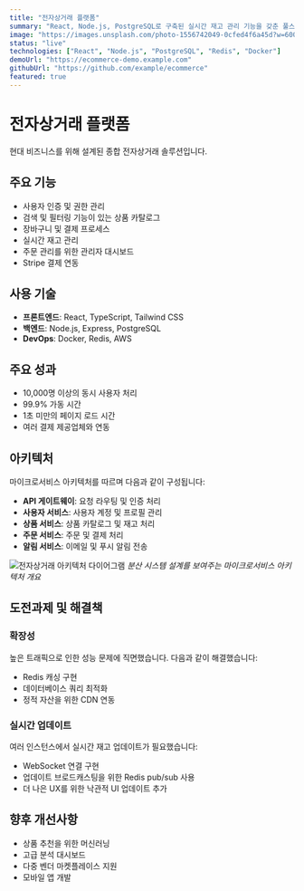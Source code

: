 ```yaml
---
title: "전자상거래 플랫폼"
summary: "React, Node.js, PostgreSQL로 구축된 실시간 재고 관리 기능을 갖춘 풀스택 전자상거래 솔루션입니다."
image: "https://images.unsplash.com/photo-1556742049-0cfed4f6a45d?w=600&h=400&fit=crop&crop=center"
status: "live"
technologies: ["React", "Node.js", "PostgreSQL", "Redis", "Docker"]
demoUrl: "https://ecommerce-demo.example.com"
githubUrl: "https://github.com/example/ecommerce"
featured: true
---
```


# 전자상거래 플랫폼

현대 비즈니스를 위해 설계된 종합 전자상거래 솔루션입니다.

## 주요 기능

- 사용자 인증 및 권한 관리
- 검색 및 필터링 기능이 있는 상품 카탈로그
- 장바구니 및 결제 프로세스
- 실시간 재고 관리
- 주문 관리를 위한 관리자 대시보드
- Stripe 결제 연동

## 사용 기술

- **프론트엔드**: React, TypeScript, Tailwind CSS
- **백엔드**: Node.js, Express, PostgreSQL
- **DevOps**: Docker, Redis, AWS

## 주요 성과

- 10,000명 이상의 동시 사용자 처리
- 99.9% 가동 시간
- 1초 미만의 페이지 로드 시간
- 여러 결제 제공업체와 연동

## 아키텍처

마이크로서비스 아키텍처를 따르며 다음과 같이 구성됩니다:

- **API 게이트웨이**: 요청 라우팅 및 인증 처리
- **사용자 서비스**: 사용자 계정 및 프로필 관리
- **상품 서비스**: 상품 카탈로그 및 재고 처리
- **주문 서비스**: 주문 및 결제 처리
- **알림 서비스**: 이메일 및 푸시 알림 전송

![전자상거래 아키텍처 다이어그램](https://images.unsplash.com/photo-1551288049-bebda4e38f71?w=800&h=500&fit=crop&crop=center)
*분산 시스템 설계를 보여주는 마이크로서비스 아키텍처 개요*

## 도전과제 및 해결책

### 확장성
높은 트래픽으로 인한 성능 문제에 직면했습니다. 다음과 같이 해결했습니다:
- Redis 캐싱 구현
- 데이터베이스 쿼리 최적화
- 정적 자산을 위한 CDN 연동

### 실시간 업데이트
여러 인스턴스에서 실시간 재고 업데이트가 필요했습니다:
- WebSocket 연결 구현
- 업데이트 브로드캐스팅을 위한 Redis pub/sub 사용
- 더 나은 UX를 위한 낙관적 UI 업데이트 추가

## 향후 개선사항

- 상품 추천을 위한 머신러닝
- 고급 분석 대시보드
- 다중 벤더 마켓플레이스 지원
- 모바일 앱 개발